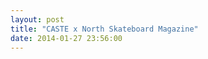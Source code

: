 ```yaml
---
layout: post
title: "CASTE x North Skateboard Magazine"
date: 2014-01-27 23:56:00
---
```


<div class="issuuembed" data-configid="0/6489243" style="width: 524px; height: 262px;">&nbsp;</div>

<p><script type="text/javascript" src="//e.issuu.com/embed.js" async="true"></script></p>


